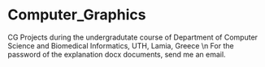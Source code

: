 # Computer_Graphics
CG Projects during the undergradutate course of Department of Computer Science and Biomedical Informatics, UTH, Lamia, Greece
\n For the password of the explanation docx documents, send me an email.
